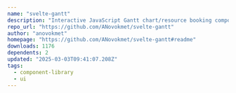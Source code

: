 ```yaml
---
name: "svelte-gantt"
description: "Interactive JavaScript Gantt chart/resource booking component"
repo_url: "https://github.com/ANovokmet/svelte-gantt"
author: "anovokmet"
homepage: "https://github.com/ANovokmet/svelte-gantt#readme"
downloads: 1176
dependents: 2
updated: "2025-03-03T09:41:07.208Z"
tags: 
  - component-library
  - ui
---
```

